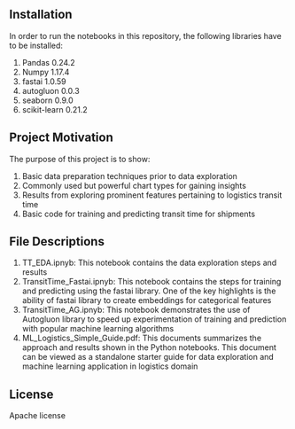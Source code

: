 ## Installation ##
In order to run the notebooks in this repository, the following libraries have to be installed:
1) Pandas 0.24.2
2) Numpy 1.17.4
3) fastai 1.0.59
4) autogluon 0.0.3
5) seaborn 0.9.0
6) scikit-learn 0.21.2

## Project Motivation ##
The purpose of this project is to show:
1) Basic data preparation techniques prior to data exploration
2) Commonly used but powerful chart types for gaining insights
3) Results from exploring prominent features pertaining to logistics transit time
4) Basic code for training and predicting transit time for shipments

## File Descriptions ##
1) TT_EDA.ipnyb: This notebook contains the data exploration steps and results
2) TransitTime_Fastai.ipnyb: This notebook contains the steps for training and predicting using the fastai library. One of the key highlights is the ability of fastai library to create embeddings for categorical features
3) TransitTime_AG.ipnyb: This notebook demonstrates the use of Autogluon library to speed up experimentation of training and prediction with popular machine learning algorithms
4) ML_Logistics_Simple_Guide.pdf: This documents summarizes the approach and results shown in the Python notebooks. This document can be viewed as a standalone starter guide for data exploration and machine learning application in logistics domain

## License ##
Apache license
